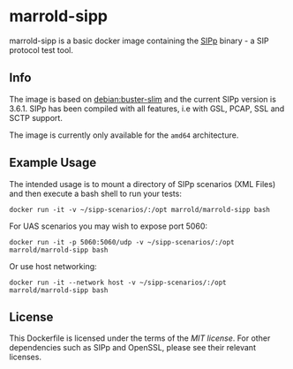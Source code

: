 # marrold-sipp

marrold-sipp is a basic docker image containing the [SIPp](https://github.com/SIPp/sipp/tree/master/sipp_scenarios) binary - a SIP protocol test tool. 

## Info

The image is based on [debian:buster-slim](https://hub.docker.com/_/debian) and the current SIPp version is 3.6.1. SIPp has been compiled with all features, i.e with GSL, PCAP, SSL and SCTP support.

The image is currently only available for the `amd64` architecture.

## Example Usage

The intended usage is to mount a directory of SIPp scenarios (XML Files) and then execute a bash shell to run your tests:

`docker run -it -v ~/sipp-scenarios/:/opt marrold/marrold-sipp bash`

For UAS scenarios you may wish to expose port 5060:

`docker run -it -p 5060:5060/udp -v ~/sipp-scenarios/:/opt marrold/marrold-sipp bash`

Or use host networking:

`docker run -it --network host -v ~/sipp-scenarios/:/opt marrold/marrold-sipp bash`

## License

This Dockerfile is licensed under the terms of the _MIT license_. For other dependencies such as SIPp and OpenSSL, please see their relevant licenses.

